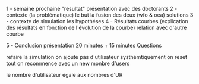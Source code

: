 
1 - semaine prochaine "resultat"
présentation avec des doctorants
2 - contexte (la problématique)
	le but la fusion des deux (wfo & oea)
		solutions
3 - contexte de simulation
	les hypothéses
4 - Résultats courbes (explication des résultats en fonction de l'évolution de la courbe)
		relation avec d'autre courbe

5 - Conclusion
présentation 20 minutes + 15 minutes Questions



refaire la simulation 
on ajoute pas d'utilisateur systhémtiquement on reset tout on recommence avec un new monbre d'users

le nombre d'utilisateur égale aux nombres d'UR